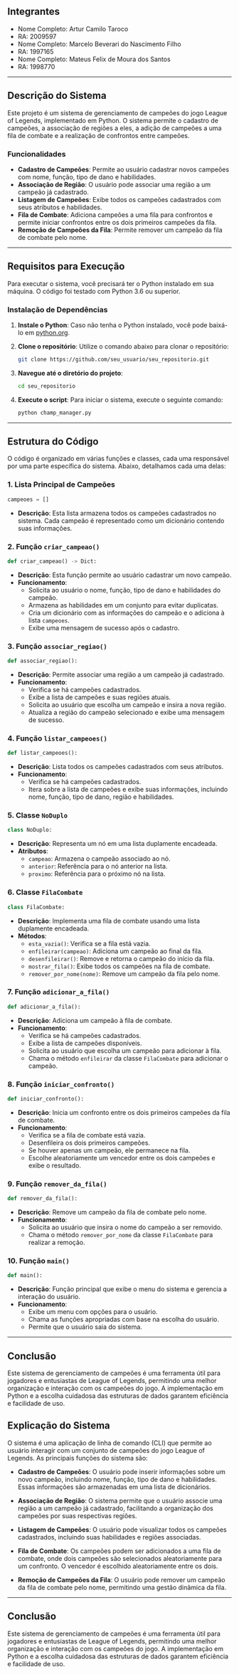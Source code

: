## Integrantes

- Nome Completo: Artur Camilo Taroco
- RA: 2009597
- Nome Completo: Marcelo Beverari do Nascimento Filho
- RA: 1997165
- Nome Completo: Mateus Felix de Moura dos Santos
- RA: 1998770

---

## Descrição do Sistema

Este projeto é um sistema de gerenciamento de campeões do jogo League of Legends, implementado em Python. O sistema permite o cadastro de campeões, a associação de regiões a eles, a adição de campeões a uma fila de combate e a realização de confrontos entre campeões.

### Funcionalidades

- **Cadastro de Campeões**: Permite ao usuário cadastrar novos campeões com nome, função, tipo de dano e habilidades.
- **Associação de Região**: O usuário pode associar uma região a um campeão já cadastrado.
- **Listagem de Campeões**: Exibe todos os campeões cadastrados com seus atributos e habilidades.
- **Fila de Combate**: Adiciona campeões a uma fila para confrontos e permite iniciar confrontos entre os dois primeiros campeões da fila.
- **Remoção de Campeões da Fila**: Permite remover um campeão da fila de combate pelo nome.

---

## Requisitos para Execução

Para executar o sistema, você precisará ter o Python instalado em sua máquina. O código foi testado com Python 3.6 ou superior. 

### Instalação de Dependências

1. **Instale o Python**: Caso não tenha o Python instalado, você pode baixá-lo em [python.org](https://www.python.org/downloads/).
2. **Clone o repositório**: Utilize o comando abaixo para clonar o repositório:
   ```bash
   git clone https://github.com/seu_usuario/seu_repositorio.git
   ```
3. **Navegue até o diretório do projeto**:
   ```bash
   cd seu_repositorio
   ```

4. **Execute o script**: Para iniciar o sistema, execute o seguinte comando:
   ```bash
   python champ_manager.py
   ```

---

## Estrutura do Código

O código é organizado em várias funções e classes, cada uma responsável por uma parte específica do sistema. Abaixo, detalhamos cada uma delas:

### 1. Lista Principal de Campeões

```python
campeoes = []
```
- **Descrição**: Esta lista armazena todos os campeões cadastrados no sistema. Cada campeão é representado como um dicionário contendo suas informações.

### 2. Função `criar_campeao()`

```python
def criar_campeao() -> Dict:
```
- **Descrição**: Esta função permite ao usuário cadastrar um novo campeão.
- **Funcionamento**:
  - Solicita ao usuário o nome, função, tipo de dano e habilidades do campeão.
  - Armazena as habilidades em um conjunto para evitar duplicatas.
  - Cria um dicionário com as informações do campeão e o adiciona à lista `campeoes`.
  - Exibe uma mensagem de sucesso após o cadastro.

### 3. Função `associar_regiao()`

```python
def associar_regiao():
```
- **Descrição**: Permite associar uma região a um campeão já cadastrado.
- **Funcionamento**:
  - Verifica se há campeões cadastrados.
  - Exibe a lista de campeões e suas regiões atuais.
  - Solicita ao usuário que escolha um campeão e insira a nova região.
  - Atualiza a região do campeão selecionado e exibe uma mensagem de sucesso.

### 4. Função `listar_campeoes()`

```python
def listar_campeoes():
```
- **Descrição**: Lista todos os campeões cadastrados com seus atributos.
- **Funcionamento**:
  - Verifica se há campeões cadastrados.
  - Itera sobre a lista de campeões e exibe suas informações, incluindo nome, função, tipo de dano, região e habilidades.

### 5. Classe `NoDuplo`

```python
class NoDuplo:
```
- **Descrição**: Representa um nó em uma lista duplamente encadeada.
- **Atributos**:
  - `campeao`: Armazena o campeão associado ao nó.
  - `anterior`: Referência para o nó anterior na lista.
  - `proximo`: Referência para o próximo nó na lista.

### 6. Classe `FilaCombate`

```python
class FilaCombate:
```
- **Descrição**: Implementa uma fila de combate usando uma lista duplamente encadeada.
- **Métodos**:
  - `esta_vazia()`: Verifica se a fila está vazia.
  - `enfileirar(campeao)`: Adiciona um campeão ao final da fila.
  - `desenfileirar()`: Remove e retorna o campeão do início da fila.
  - `mostrar_fila()`: Exibe todos os campeões na fila de combate.
  - `remover_por_nome(nome)`: Remove um campeão da fila pelo nome.

### 7. Função `adicionar_a_fila()`

```python
def adicionar_a_fila():
```
- **Descrição**: Adiciona um campeão à fila de combate.
- **Funcionamento**:
  - Verifica se há campeões cadastrados.
  - Exibe a lista de campeões disponíveis.
  - Solicita ao usuário que escolha um campeão para adicionar à fila.
  - Chama o método `enfileirar` da classe `FilaCombate` para adicionar o campeão.

### 8. Função `iniciar_confronto()`

```python
def iniciar_confronto():
```
- **Descrição**: Inicia um confronto entre os dois primeiros campeões da fila de combate.
- **Funcionamento**:
  - Verifica se a fila de combate está vazia.
  - Desenfileira os dois primeiros campeões.
  - Se houver apenas um campeão, ele permanece na fila.
  - Escolhe aleatoriamente um vencedor entre os dois campeões e exibe o resultado.

### 9. Função `remover_da_fila()`

```python
def remover_da_fila():
```
- **Descrição**: Remove um campeão da fila de combate pelo nome.
- **Funcionamento**:
  - Solicita ao usuário que insira o nome do campeão a ser removido.
  - Chama o método `remover_por_nome` da classe `FilaCombate` para realizar a remoção.

### 10. Função `main()`

```python
def main():
```
- **Descrição**: Função principal que exibe o menu do sistema e gerencia a interação do usuário.
- **Funcionamento**:
  - Exibe um menu com opções para o usuário.
  - Chama as funções apropriadas com base na escolha do usuário.
  - Permite que o usuário saia do sistema.

---

## Conclusão

Este sistema de gerenciamento de campeões é uma ferramenta útil para jogadores e entusiastas de League of Legends, permitindo uma melhor organização e interação com os campeões do jogo. A implementação em Python e a escolha cuidadosa das estruturas de dados garantem eficiência e facilidade de uso.

## Explicação do Sistema

O sistema é uma aplicação de linha de comando (CLI) que permite ao usuário interagir com um conjunto de campeões do jogo League of Legends. As principais funções do sistema são:

- **Cadastro de Campeões**: O usuário pode inserir informações sobre um novo campeão, incluindo nome, função, tipo de dano e habilidades. Essas informações são armazenadas em uma lista de dicionários.

- **Associação de Região**: O sistema permite que o usuário associe uma região a um campeão já cadastrado, facilitando a organização dos campeões por suas respectivas regiões.

- **Listagem de Campeões**: O usuário pode visualizar todos os campeões cadastrados, incluindo suas habilidades e regiões associadas.

- **Fila de Combate**: Os campeões podem ser adicionados a uma fila de combate, onde dois campeões são selecionados aleatoriamente para um confronto. O vencedor é escolhido aleatoriamente entre os dois.

- **Remoção de Campeões da Fila**: O usuário pode remover um campeão da fila de combate pelo nome, permitindo uma gestão dinâmica da fila.

---

## Conclusão

Este sistema de gerenciamento de campeões é uma ferramenta útil para jogadores e entusiastas de League of Legends, permitindo uma melhor organização e interação com os campeões do jogo. A implementação em Python e a escolha cuidadosa das estruturas de dados garantem eficiência e facilidade de uso.
